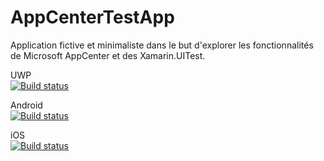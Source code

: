 # AppCenterTestApp
Application fictive et minimaliste dans le but d'explorer les fonctionnalités de Microsoft AppCenter et des Xamarin.UITest.

UWP  
[![Build status](https://build.appcenter.ms/v0.1/apps/736de601-edb4-494b-81ef-5cb0e4ea6875/branches/develop/badge)](https://appcenter.ms)

Android  
[![Build status](https://build.appcenter.ms/v0.1/apps/0f8dd65a-c70d-47d3-a761-27c52f255f9b/branches/develop/badge)](https://appcenter.ms)

iOS  
[![Build status](https://build.appcenter.ms/v0.1/apps/9ee430e0-9280-4ba1-8921-858d5bfa6f8f/branches/develop/badge)](https://appcenter.ms)